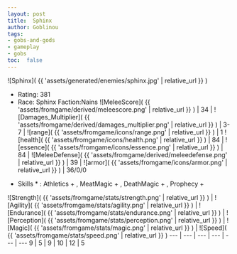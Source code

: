 ```yaml
---
layout: post
title:  Sphinx
author: Goblinou
tags:
- gobs-and-gods
- gameplay
- gobs
toc:  false
---
```


![Sphinx]( {{ 'assets/generated/enemies/sphinx.jpg' | relative_url }} )
- Rating: 381
- Race: Sphinx  Faction:Nains
![MeleeScore]( {{ 'assets/fromgame/derived/meleescore.png' | relative_url }} ) | 34 | ![Damages_Multiplier]( {{ 'assets/fromgame/derived/damages_multiplier.png' | relative_url }} ) | 3-7 | ![range]( {{ 'assets/fromgame/icons/range.png' | relative_url }} ) | 1
![health]( {{ 'assets/fromgame/icons/health.png' | relative_url }} ) | 84 | ![essence]( {{ 'assets/fromgame/icons/essence.png' | relative_url }} ) | 84 | ![MeleeDefense]( {{ 'assets/fromgame/derived/meleedefense.png' | relative_url }} ) | 39 | ![armor]( {{ 'assets/fromgame/icons/armor.png' | relative_url }} ) | 36/0/0
* Skills * : Athletics + , MeatMagic + , DeathMagic + , Prophecy + 

![Strength]( {{ 'assets/fromgame/stats/strength.png' | relative_url }} ) | ![Agility]( {{ 'assets/fromgame/stats/agility.png' | relative_url }} ) | ![Endurance]( {{ 'assets/fromgame/stats/endurance.png' | relative_url }} ) | ![Perception]( {{ 'assets/fromgame/stats/perception.png' | relative_url }} ) | ![Magic]( {{ 'assets/fromgame/stats/magic.png' | relative_url }} ) | ![Speed]( {{ 'assets/fromgame/stats/speed.png' | relative_url }} )
--- | --- | --- | --- | --- | ---
9 | 5 | 9 | 10 | 12 | 5
